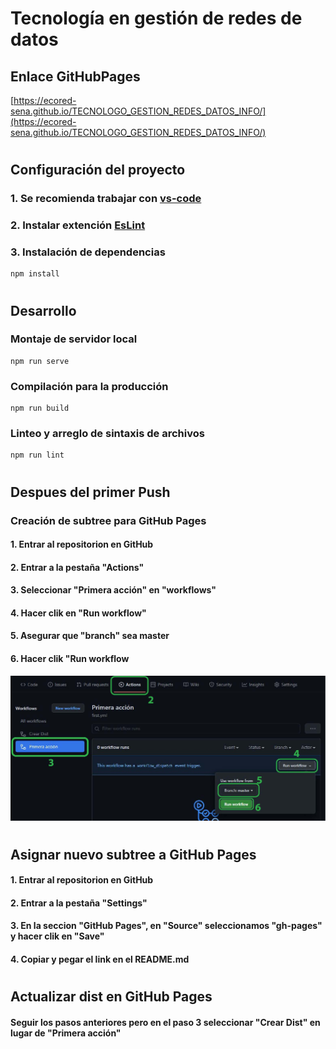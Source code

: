 # **Tecnología en gestión de redes de datos**

## **Enlace GitHubPages**

[https://ecored-sena.github.io/TECNOLOGO_GESTION_REDES_DATOS_INFO/](https://ecored-sena.github.io/TECNOLOGO_GESTION_REDES_DATOS_INFO/)

#

## **Configuración del proyecto**

### 1. Se recomienda trabajar con [vs-code](https://code.visualstudio.com/)

### 2. Instalar extención [EsLint](https://marketplace.visualstudio.com/items?itemName=dbaeumer.vscode-eslint)

### 3. Instalación de dependencias

```
npm install
```
#
## **Desarrollo**

### Montaje de servidor local

```
npm run serve
```

### Compilación para la producción

```
npm run build
```

### Linteo y arreglo de sintaxis de archivos

```
npm run lint
```

#

## **Despues del primer Push**

### **Creación de subtree para GitHub Pages**

#### 1. Entrar al repositorion en GitHub

#### 2. Entrar a la pestaña "Actions"

#### 3. Seleccionar "Primera acción" en "workflows"

#### 4. Hacer clik en "Run workflow"

#### 5. Asegurar que "branch" sea master

#### 6. Hacer clik "Run workflow

![instrucciones despues del primer push](src/assets/template/pasos.jpg 'Title')

#

## **Asignar nuevo subtree a GitHub Pages**

#### 1. Entrar al repositorion en GitHub

#### 2. Entrar a la pestaña "Settings"

#### 3. En la seccion "GitHub Pages", en "Source" seleccionamos "gh-pages" y hacer clik en "Save"

#### 4. Copiar y pegar el link en el README.md

#

## **Actualizar dist en GitHub Pages**

#### Seguir los pasos anteriores pero en el paso 3 seleccionar "Crear Dist" en lugar de "Primera acción"

#
